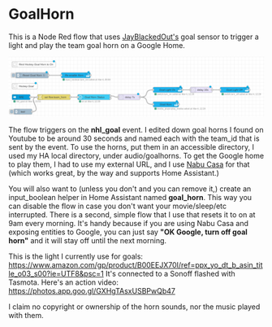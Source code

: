 # GoalHorn

This is a Node Red flow that uses  [JayBlackedOut's](https://github.com/JayBlackedOut/hass-nhlapi) goal sensor to trigger a light and play the team goal horn on a Google Home.

![Goalhorn Flow](NHL-goal-flow.png)


The flow triggers on the **nhl_goal** event.  I edited down goal horns I found on Youtube to be around 30 seconds and named each with the team_id that is sent by the event. To use the horns, put them in an accessible directory, I used my HA local directory, under audio/goalhorns.  To get the Google home to play them, I had to use my external URL, and I use [Nabu Casa](https://nabucasa.com/) for that (which works great, by the way and supports Home Assistant.)

You will also want to (unless you don't and you can remove it,) create an input_boolean helper in Home Assistant named **goal_horn**.  This way you can disable the flow in case you don't want your movie/sleep/etc interrupted.  There is a second, simple flow that I use that resets it to on at 9am every morning.  It's handy because if you are using Nabu Casa and exposing entities to Google, you can just say **"OK Google, turn off goal horn"** and it will stay off until the next morning.

This is the light I currently use for goals:
https://www.amazon.com/gp/product/B00EEJX70I/ref=ppx_yo_dt_b_asin_title_o03_s00?ie=UTF8&psc=1
It's connected to a Sonoff flashed with Tasmota.  Here's an action video:
https://photos.app.goo.gl/GXHgTAsxUSBPwQb47


I claim no copyright or ownership of the horn sounds, nor the music played with them.
